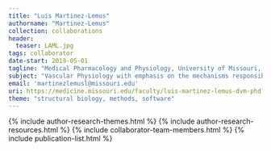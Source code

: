 ```yaml
---
title: "Luis Martinez-Lemus"
authorname: "Martinez-Lemus"
collection: collaborations
header:
  teaser: LAML.jpg
tags: collaborator
date-start: 2019-05-01
tagline: "Medical Pharmacology and Physiology, University of Missouri, USA"
subject: "Vascular Physiology with emphasis on the mechanisms responsible for the acute and chronic control of vascular diameter in the microcirculation"
email: 'martinezlemusl@missouri.edu'
uri: https://medicine.missouri.edu/faculty/luis-martinez-lemus-dvm-phd
theme: "structural biology, methods, software"
---
```

<p align= "justify">

{% include author-research-themes.html %}
{% include author-research-resources.html %}
{% include collaborator-team-members.html %}
{% include publication-list.html %}
